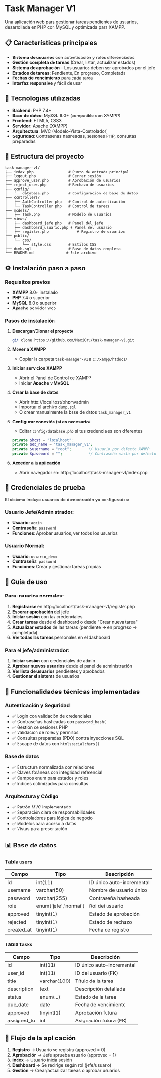 # Task Manager V1

Una aplicación web para gestionar tareas pendientes de usuarios, desarrollada en PHP con MySQL y optimizada para XAMPP.

## 📋 Características principales

- **Sistema de usuarios** con autenticación y roles diferenciados
- **Gestión completa de tareas** (Crear, listar, actualizar estados)
- **Sistema de aprobación** - Los usuarios deben ser aprobados por el jefe
- **Estados de tareas**: Pendiente, En progreso, Completada
- **Fechas de vencimiento** para cada tarea
- **Interfaz responsive** y fácil de usar

## 🚀 Tecnologías utilizadas

- **Backend**: PHP 7.4+
- **Base de datos**: MySQL 8.0+ (compatible con XAMPP)
- **Frontend**: HTML5, CSS3
- **Servidor**: Apache (XAMPP)
- **Arquitectura**: MVC (Modelo-Vista-Controlador)
- **Seguridad**: Contraseñas hasheadas, sesiones PHP, consultas preparadas

## 📁 Estructura del proyecto

```
task-manager-v1/
├── index.php                # Punto de entrada principal
├── logout.php               # Cerrar sesión
├── approve_user.php         # Aprobación de usuarios
├── reject_user.php          # Rechazo de usuarios
├── config/
│   └── database.php         # Configuración de base de datos
├── controllers/
│   ├── AuthController.php   # Control de autenticación
│   └── TaskController.php   # Control de tareas
├── models/
│   ├── Task.php             # Modelo de usuarios
├── views/
│   ├── dashboard_jefe.php   # Panel del jefe
│   ├── dashboard_usuario.php # Panel del usuario
|   ├── register.php             # Registro de usuarios
├── public/
│   └── css/
│       └── style.css        # Estilos CSS
├── dumb.sql                 # Base de datos completa
└── README.md               # Este archivo
```

## ⚙️ Instalación paso a paso

### Requisitos previos
- **XAMPP** 8.0+ instalado
- **PHP** 7.4 o superior
- **MySQL** 8.0 o superior
- **Apache** servidor web

### Pasos de instalación

1. **Descargar/Clonar el proyecto**
   ```bash
   git clone https://github.com/MaxiOru/task-manager-v1.git
   ```

2. **Mover a XAMPP**
   - Copiar la carpeta `task-manager-v1` a `C:/xampp/htdocs/`

3. **Iniciar servicios XAMPP**
   - Abrir el Panel de Control de XAMPP
   - Iniciar **Apache** y **MySQL**

4. **Crear la base de datos**
   - Abrir http://localhost/phpmyadmin
   - Importar el archivo `dump.sql` 
   - O crear manualmente la base de datos `task_manager_v1`

5. **Configurar conexión (si es necesario)**
   - Editar `config/database.php` si tus credenciales son diferentes:
   ```php
   private $host = "localhost";
   private $db_name = "task_manager_v1";
   private $username = "root";        // Usuario por defecto XAMPP
   private $password = "";            // Contraseña vacía por defecto
   ```

6. **Acceder a la aplicación**
   - Abrir navegador en: http://localhost/task-manager-v1/index.php

## 🔑 Credenciales de prueba

El sistema incluye usuarios de demostración ya configurados:

### Usuario Jefe/Administrador:
- **Usuario**: `admin`
- **Contraseña**: `password`
- **Funciones**: Aprobar usuarios, ver todos los usuarios

### Usuario Normal:
- **Usuario**: `usuario_demo`
- **Contraseña**: `password`
- **Funciones**: Crear y gestionar tareas propias

## 📖 Guía de uso

### Para usuarios normales:
1. **Registrarse** en http://localhost/task-manager-v1/register.php
2. **Esperar aprobación** del jefe
3. **Iniciar sesión** con las credenciales
4. **Crear tareas** desde el dashboard o desde "Crear nueva tarea"
5. **Actualizar estados** de las tareas (pendiente → en progreso → completada)
6. **Ver todas las tareas** personales en el dashboard

### Para el jefe/administrador:
1. **Iniciar sesión** con credenciales de admin
2. **Aprobar nuevos usuarios** desde el panel de administración
3. **Ver lista de usuarios** pendientes y aprobados
4. **Gestionar el sistema** de usuarios

## 🔧 Funcionalidades técnicas implementadas

### Autenticación y Seguridad
- ✅ Login con validación de credenciales
- ✅ Contraseñas hasheadas con `password_hash()`
- ✅ Gestión de sesiones PHP
- ✅ Validación de roles y permisos
- ✅ Consultas preparadas (PDO) contra inyecciones SQL
- ✅ Escape de datos con `htmlspecialchars()`

### Base de datos
- ✅ Estructura normalizada con relaciones
- ✅ Claves foráneas con integridad referencial
- ✅ Campos enum para estados y roles
- ✅ Indices optimizados para consultas

### Arquitectura y Código
- ✅ Patrón MVC implementado
- ✅ Separación clara de responsabilidades
- ✅ Controladores para lógica de negocio
- ✅ Modelos para acceso a datos
- ✅ Vistas para presentación

## 📊 Base de datos

### Tabla `users`
| Campo | Tipo | Descripción |
|-------|------|-------------|
| id | int(11) | ID único auto-incremental |
| username | varchar(50) | Nombre de usuario único |
| password | varchar(255) | Contraseña hasheada |
| role | enum('jefe','normal') | Rol del usuario |
| approved | tinyint(1) | Estado de aprobación |
| rejected | tinyint(1) | Estado de rechazo |
| created_at | tinyint(1) | Fecha de registro |

### Tabla `tasks`
| Campo | Tipo | Descripción |
|-------|------|-------------|
| id | int(11) | ID único auto-incremental |
| user_id | int(11) | ID del usuario (FK) |
| title | varchar(100) | Título de la tarea |
| description | text | Descripción detallada |
| status | enum(...) | Estado de la tarea |
| due_date | date | Fecha de vencimiento |
| approved | tinyint(1) | Aprobación futura |
| assigned_to | int | Asignación futura (FK) |

## 🔄 Flujo de la aplicación

1. **Registro** → Usuario se registra (approved = 0)
2. **Aprobación** → Jefe aprueba usuario (approved = 1)
3. **Index** → Usuario inicia sesión
4. **Dashboard** → Se redirige según rol (jefe/usuario)
5. **Gestión** → Crear/actualizar tareas o aprobar usuarios
